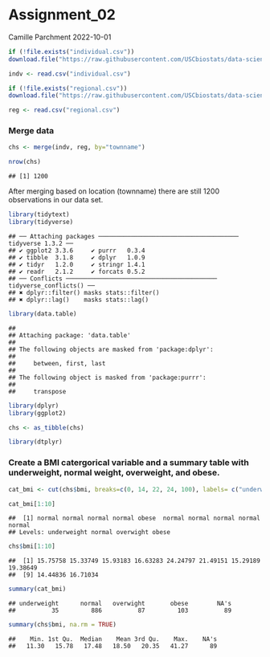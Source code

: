 Assignment_02
================
Camille Parchment
2022-10-01

``` r
if (!file.exists("individual.csv"))
download.file("https://raw.githubusercontent.com/USCbiostats/data-science-data/master/01_chs/chs_individual.csv", "individual.csv", method="libcurl", timeout = 60)
```

``` r
indv <- read.csv("individual.csv")
```

``` r
if (!file.exists("regional.csv"))
download.file("https://raw.githubusercontent.com/USCbiostats/data-science-data/master/01_chs/chs_regional.csv", "regional.csv", method="libcurl", timeout = 60)
```

``` r
reg <- read.csv("regional.csv")
```

### Merge data

``` r
chs <- merge(indv, reg, by="townname")
```

``` r
nrow(chs)
```

    ## [1] 1200

After merging based on location (townname) there are still 1200
observations in our data set.

``` r
library(tidytext)
library(tidyverse)
```

    ## ── Attaching packages ─────────────────────────────────────── tidyverse 1.3.2 ──
    ## ✔ ggplot2 3.3.6     ✔ purrr   0.3.4
    ## ✔ tibble  3.1.8     ✔ dplyr   1.0.9
    ## ✔ tidyr   1.2.0     ✔ stringr 1.4.1
    ## ✔ readr   2.1.2     ✔ forcats 0.5.2
    ## ── Conflicts ────────────────────────────────────────── tidyverse_conflicts() ──
    ## ✖ dplyr::filter() masks stats::filter()
    ## ✖ dplyr::lag()    masks stats::lag()

``` r
library(data.table)
```

    ## 
    ## Attaching package: 'data.table'
    ## 
    ## The following objects are masked from 'package:dplyr':
    ## 
    ##     between, first, last
    ## 
    ## The following object is masked from 'package:purrr':
    ## 
    ##     transpose

``` r
library(dplyr)
library(ggplot2)
```

``` r
chs <- as_tibble(chs)
```

``` r
library(dtplyr)
```

### Create a BMI catergorical variable and a summary table with underweight, normal weight, overweight, and obese.

``` r
cat_bmi <- cut(chs$bmi, breaks=c(0, 14, 22, 24, 100), labels= c("underweight","normal", "overwight","obese"), right = FALSE)
```

``` r
cat_bmi[1:10]
```

    ##  [1] normal normal normal normal obese  normal normal normal normal normal
    ## Levels: underweight normal overwight obese

``` r
chs$bmi[1:10]
```

    ##  [1] 15.75758 15.33749 15.93183 16.63283 24.24797 21.49151 15.29189 19.38649
    ##  [9] 14.44836 16.71034

``` r
summary(cat_bmi) 
```

    ## underweight      normal   overwight       obese        NA's 
    ##          35         886          87         103          89

``` r
summary(chs$bmi, na.rm = TRUE)
```

    ##    Min. 1st Qu.  Median    Mean 3rd Qu.    Max.    NA's 
    ##   11.30   15.78   17.48   18.50   20.35   41.27      89
